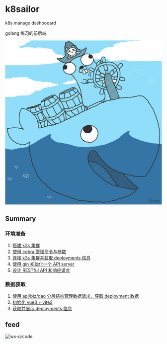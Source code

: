 # k8sailor

k8s manage dashbooard

golang 练习的前后端

![](/docs/assets/img/gopher-pirate-medium.jpg)

## Summary

### 环境准备

1. [搭建 k3s 集群](/docs/01-install-k3s-cluster.md)
2. [使用 cobra 管理命令与参数](/docs/02-design-cobra-command.md)
3. [连接 k3s 集群并获取 deployments 信息](/docs/03-connect-cluster.md)
4. [使用 gin 初始化一个 API server](/docs/04-init-httpserver.md)
5. [设计 RESTful API 和响应请求](/docs/05-design-restful-api-and-response-data.md)

### 数据获取

1. [使用 api/biz/dao 分层结构管理数据请求，获取 deployment 数据](/docs/06-get-all-deployments.md)
2. [初始化 vue3 + vite2](/docs/07-initial-vue3-vite2.md)
3. [获取并展示 deployments 信息](/docs/08-fetch-and-display-deployments.md)

## feed

![wx-qrcode](https://tangx.in/assets/images/wx-qrcode.png)


